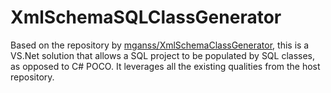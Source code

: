 XmlSchemaSQLClassGenerator
=======================

Based on the repository by [mganss/XmlSchemaClassGenerator](https://github.com/mganss/XmlSchemaClassGenerator), this is a VS.Net solution that allows a SQL project to be populated by SQL classes, as opposed to C# POCO. It leverages all the existing qualities from the host repository.
